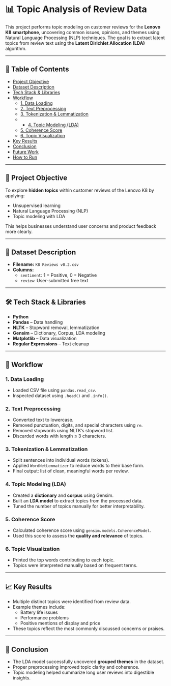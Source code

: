 # 📊 Topic Analysis of Review Data

This project performs topic modeling on customer reviews for the **Lenovo K8 smartphone**, uncovering common issues, opinions, and themes using Natural Language Processing (NLP) techniques. The goal is to extract latent topics from review text using the **Latent Dirichlet Allocation (LDA)** algorithm.

---

## 📑 Table of Contents
- [Project Objective](#project-objective)
- [Dataset Description](#dataset-description)
- [Tech Stack & Libraries](#tech-stack--libraries)
- [Workflow](#workflow)
  - [1. Data Loading](#1-data-loading)
  - [2. Text Preprocessing](#2-text-preprocessing)
  - [3. Tokenization & Lemmatization](#3-tokenization--lemmatization)
  - - [4. Topic Modeling (LDA)](#4-topic-modeling-lda)
  - [5. Coherence Score](#5-coherence-score)
  - [6. Topic Visualization](#6-topic-visualization)
- [Key Results](#key-results)
- [Conclusion](#conclusion)
- [Future Work](#future-work)
- [How to Run](#how-to-run)

---

## 🎯 Project Objective

To explore **hidden topics** within customer reviews of the Lenovo K8 by applying:
- Unsupervised learning
- Natural Language Processing (NLP)
- Topic modeling with LDA

This helps businesses understand user concerns and product feedback more clearly.

---

## 📄 Dataset Description

- **Filename:** `K8 Reviews v0.2.csv`
- **Columns:**
  - `sentiment`: 1 = Positive, 0 = Negative
  - `review`: User-submitted free text

---

## 🛠️ Tech Stack & Libraries

- **Python**
- **Pandas** – Data handling
- **NLTK** – Stopword removal, lemmatization
- **Gensim** – Dictionary, Corpus, LDA modeling
- **Matplotlib** – Data visualization
- **Regular Expressions** – Text cleanup

---

## 🔁 Workflow

### 1. Data Loading
- Loaded CSV file using `pandas.read_csv`.
- Inspected dataset using `.head()` and `.info()`.

### 2. Text Preprocessing
- Converted text to lowercase.
- Removed punctuation, digits, and special characters using `re`.
- Removed stopwords using NLTK’s stopword list.
- Discarded words with length ≤ 3 characters.

### 3. Tokenization & Lemmatization
- Split sentences into individual words (tokens).
- Applied `WordNetLemmatizer` to reduce words to their base form.
- Final output: list of clean, meaningful words per review.

### 4. Topic Modeling (LDA)
- Created a **dictionary** and **corpus** using Gensim.
- Built an **LDA model** to extract topics from the processed data.
- Tuned the number of topics manually for better interpretability.

### 5. Coherence Score
- Calculated coherence score using `gensim.models.CoherenceModel`.
- Used this score to assess the **quality and relevance** of topics.

### 6. Topic Visualization
- Printed the top words contributing to each topic.
- Topics were interpreted manually based on frequent terms.

---

## 📈 Key Results

- Multiple distinct topics were identified from review data.
- Example themes include:
  - Battery life issues
  - Performance problems
  - Positive mentions of display and price
- These topics reflect the most commonly discussed concerns or praises.

---

## 📌 Conclusion

- The LDA model successfully uncovered **grouped themes** in the dataset.
- Proper preprocessing improved topic clarity and coherence.
- Topic modeling helped summarize long user reviews into digestible insights.

